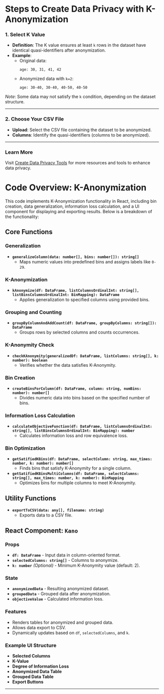 # Steps to Create Data Privacy with K-Anonymization

### 1. Select K Value
- **Definition**: The K value ensures at least `k` rows in the dataset have identical quasi-identifiers after anonymization.
- **Example**: 
  - Original data:
    ```
    age: 30, 31, 41, 42
    ```
  - Anonymized data with `k=2`:
    ```
    age: 30-40, 30-40, 40-50, 40-50
    ```

*Note*: Some data may not satisfy the `k` condition, depending on the dataset structure.

---

### 2. Choose Your CSV File
- **Upload**: Select the CSV file containing the dataset to be anonymized.
- **Columns**: Identify the quasi-identifiers (columns to be anonymized).

---

### Learn More
Visit [Create Data Privacy Tools](https://noarsoft.github.io/) for more resources and tools to enhance data privacy.


# Code Overview: K-Anonymization

This code implements K-Anonymization functionality in React, including bin creation, data generalization, information loss calculation, and a UI component for displaying and exporting results. Below is a breakdown of the functionality:

## Core Functions

### Generalization
- **`generalizeColumn(data: number[], bins: number[]): string[]`**
  - Maps numeric values into predefined bins and assigns labels like `0-29`.

### K-Anonymization
- **`kAnonymize(df: DataFrame, listColumnsOrdinalInt: string[], listBinsColumnsOrdinalInt: BinMapping): DataFrame`**
  - Applies generalization to specified columns using provided bins.

### Grouping and Counting
- **`groupByColumnAndAddCount(df: DataFrame, groupByColumns: string[]): DataFrame`**
  - Groups rows by selected columns and counts occurrences.

### K-Anonymity Check
- **`checkKAnonymity(generalizedDf: DataFrame, listColumns: string[], k: number): boolean`**
  - Verifies whether the data satisfies K-Anonymity.

### Bin Creation
- **`createBinsForColumn(df: DataFrame, column: string, numBins: number): number[]`**
  - Divides numeric data into bins based on the specified number of bins.

### Information Loss Calculation
- **`calculateObjectiveFunction(df: DataFrame, listColumnsOrdinalInt: string[], listBinsColumnsOrdinalInt: BinMapping): number`**
  - Calculates information loss and row equivalence loss.

### Bin Optimization
- **`getSatifiedKBins(df: DataFrame, selectColumn: string, max_times: number, k: number): number[]`**
  - Finds bins that satisfy K-Anonymity for a single column.
- **`getSatifiedKBinsMultiColumns(df: DataFrame, selectColumns: string[], max_times: number, k: number): BinMapping`**
  - Optimizes bins for multiple columns to meet K-Anonymity.

## Utility Functions
- **`exportToCSV(data: any[], filename: string)`**
  - Exports data to a CSV file.

## React Component: `Kano`
### Props
- **`df: DataFrame`** - Input data in column-oriented format.
- **`selectedColumns: string[]`** - Columns to anonymize.
- **`k: number`** *(Optional)* - Minimum K-Anonymity value (default: 2).

### State
- **`anonymizedData`** - Resulting anonymized dataset.
- **`groupedData`** - Grouped data after anonymization.
- **`objectiveValue`** - Calculated information loss.

### Features
- Renders tables for anonymized and grouped data.
- Allows data export to CSV.
- Dynamically updates based on `df`, `selectedColumns`, and `k`.

### Example UI Structure
- **Selected Columns**
- **K-Value**
- **Degree of Information Loss**
- **Anonymized Data Table**
- **Grouped Data Table**
- **Export Buttons**

---
